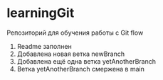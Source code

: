 # learningGit
Репозиторий для обучения работы с Git flow

1. Readme заполнен
2. Добавлена новая ветка newBranch
3. Добавлена ещё одна ветка yetAnotherBranch
4. Ветка yetAnotherBranch смержена в main
